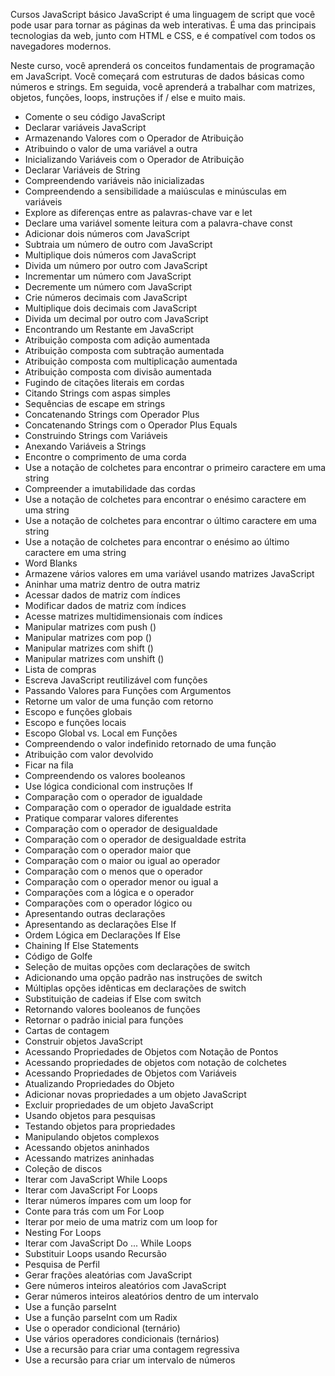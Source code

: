 Cursos
JavaScript básico
JavaScript é uma linguagem de script que você pode usar para tornar as páginas da web interativas. É uma das principais tecnologias da web, junto com HTML e CSS, e é compatível com todos os navegadores modernos.

Neste curso, você aprenderá os conceitos fundamentais de programação em JavaScript. Você começará com estruturas de dados básicas como números e strings. Em seguida, você aprenderá a trabalhar com matrizes, objetos, funções, loops, instruções if / else e muito mais.


<ul>
<li>Comente o seu código JavaScript</li>
<li>Declarar variáveis ​​JavaScript</li>
<li>Armazenando Valores com o Operador de Atribuição</li>
<li>Atribuindo o valor de uma variável a outra</li>
<li>Inicializando Variáveis ​​com o Operador de Atribuição</li>
<li>Declarar Variáveis ​​de String</li>
<li>Compreendendo variáveis ​​não inicializadas</li>
<li>Compreendendo a sensibilidade a maiúsculas e minúsculas em variáveis</li>
<li>Explore as diferenças entre as palavras-chave var e let</li>
<li>Declare uma variável somente leitura com a palavra-chave const</li>
<li>Adicionar dois números com JavaScript</li>
<li>Subtraia um número de outro com JavaScript</li>
<li>Multiplique dois números com JavaScript</li>
<li>Divida um número por outro com JavaScript</li>
<li>Incrementar um número com JavaScript</li>
<li>Decremente um número com JavaScript</li>
<li>Crie números decimais com JavaScript</li>
<li>Multiplique dois decimais com JavaScript</li>
<li>Divida um decimal por outro com JavaScript</li>
<li>Encontrando um Restante em JavaScript</li>
<li>Atribuição composta com adição aumentada</li>
<li>Atribuição composta com subtração aumentada</li>
<li>Atribuição composta com multiplicação aumentada</li>
<li>Atribuição composta com divisão aumentada</li>
<li>Fugindo de citações literais em cordas</li>
<li>Citando Strings com aspas simples</li>
<li>Sequências de escape em strings</li>
<li>Concatenando Strings com Operador Plus</li>
<li>Concatenando Strings com o Operador Plus Equals</li>
<li>Construindo Strings com Variáveis</li>
<li>Anexando Variáveis ​​a Strings</li>
<li>Encontre o comprimento de uma corda</li>
<li>Use a notação de colchetes para encontrar o primeiro caractere em uma string</li>
<li>Compreender a imutabilidade das cordas</li>
<li>Use a notação de colchetes para encontrar o enésimo caractere em uma string</li>
<li>Use a notação de colchetes para encontrar o último caractere em uma string</li>
<li>Use a notação de colchetes para encontrar o enésimo ao último caractere em uma string</li>
<li>Word Blanks</li>
<li>Armazene vários valores em uma variável usando matrizes JavaScript</li>
<li>Aninhar uma matriz dentro de outra matriz</li>
<li>Acessar dados de matriz com índices</li>
<li>Modificar dados de matriz com índices</li>
<li>Acesse matrizes multidimensionais com índices</li>
<li>Manipular matrizes com push ()</li>
<li>Manipular matrizes com pop ()</li>
<li>Manipular matrizes com shift ()</li>
<li>Manipular matrizes com unshift ()</li>
<li>Lista de compras</li>
<li>Escreva JavaScript reutilizável com funções</li>
<li>Passando Valores para Funções com Argumentos</li>
<li>Retorne um valor de uma função com retorno</li>
<li>Escopo e funções globais</li>
<li>Escopo e funções locais</li>
<li>Escopo Global vs. Local em Funções</li>
<li>Compreendendo o valor indefinido retornado de uma função</li>
<li>Atribuição com valor devolvido</li>
<li>Ficar na fila</li>
<li>Compreendendo os valores booleanos</li>
<li>Use lógica condicional com instruções If</li>
<li>Comparação com o operador de igualdade</li>
<li>Comparação com o operador de igualdade estrita</li>
<li>Pratique comparar valores diferentes</li>
<li>Comparação com o operador de desigualdade</li>
<li>Comparação com o operador de desigualdade estrita</li>
<li>Comparação com o operador maior que</li>
<li>Comparação com o maior ou igual ao operador</li>
<li>Comparação com o menos que o operador</li>
<li>Comparação com o operador menor ou igual a</li>
<li>Comparações com a lógica e o operador</li>
<li>Comparações com o operador lógico ou</li>
<li>Apresentando outras declarações</li>
<li>Apresentando as declarações Else If</li>
<li>Ordem Lógica em Declarações If Else</li>
<li>Chaining If Else Statements</li>
<li>Código de Golfe</li>
<li>Seleção de muitas opções com declarações de switch</li>
<li>Adicionando uma opção padrão nas instruções de switch</li>
<li>Múltiplas opções idênticas em declarações de switch</li>
<li>Substituição de cadeias if Else com switch</li>
<li>Retornando valores booleanos de funções</li>
<li>Retornar o padrão inicial para funções</li>
<li>Cartas de contagem</li>
<li>Construir objetos JavaScript</li>
<li>Acessando Propriedades de Objetos com Notação de Pontos</li>
<li>Acessando propriedades de objetos com notação de colchetes</li>
<li>Acessando Propriedades de Objetos com Variáveis</li>
<li>Atualizando Propriedades do Objeto</li>
<li>Adicionar novas propriedades a um objeto JavaScript</li>
<li>Excluir propriedades de um objeto JavaScript</li>
<li>Usando objetos para pesquisas</li>
<li>Testando objetos para propriedades</li>
<li>Manipulando objetos complexos</li>
<li>Acessando objetos aninhados</li>
<li>Acessando matrizes aninhadas</li>
<li>Coleção de discos</li>
<li>Iterar com JavaScript While Loops</li>
<li>Iterar com JavaScript For Loops</li>
<li>Iterar números ímpares com um loop for</li>
<li>Conte para trás com um For Loop</li>
<li>Iterar por meio de uma matriz com um loop for</li>
<li>Nesting For Loops</li>
<li>Iterar com JavaScript Do ... While Loops</li>
<li>Substituir Loops usando Recursão</li>
<li>Pesquisa de Perfil</li>
<li>Gerar frações aleatórias com JavaScript</li>
<li>Gere números inteiros aleatórios com JavaScript</li>
<li>Gerar números inteiros aleatórios dentro de um intervalo</li>
<li>Use a função parseInt</li>
<li>Use a função parseInt com um Radix</li>
<li>Use o operador condicional (ternário)</li>
<li>Use vários operadores condicionais (ternários)</li>
<li>Use a recursão para criar uma contagem regressiva</li>
<li>Use a recursão para criar um intervalo de números</li>
</ul>